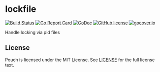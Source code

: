 # lockfile

[![Build Status](https://travis-ci.org/wzshiming/lockfile.svg?branch=master)](https://travis-ci.org/wzshiming/lockfile)
[![Go Report Card](https://goreportcard.com/badge/github.com/wzshiming/lockfile)](https://goreportcard.com/report/github.com/wzshiming/lockfile)
[![GoDoc](https://godoc.org/github.com/wzshiming/lockfile?status.svg)](https://godoc.org/github.com/wzshiming/lockfile)
[![GitHub license](https://img.shields.io/github/license/wzshiming/lockfile.svg)](https://github.com/wzshiming/lockfile/blob/master/LICENSE)
[![gocover.io](https://gocover.io/_badge/github.com/wzshiming/lockfile)](https://gocover.io/github.com/wzshiming/lockfile)

Handle locking via pid files

## License

Pouch is licensed under the MIT License. See [LICENSE](https://github.com/wzshiming/lockfile/blob/master/LICENSE) for the full license text.
